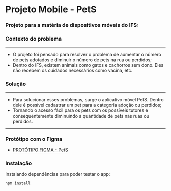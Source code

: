 
<h1>Projeto Mobile - PetS</h1>


<h3>Projeto para a matéria de dispositivos móveis do IFS:</h3>
<h3>Contexto do problema</h3>
<hr>
<ul>
<li>O projeto foi pensado para resolver o problema de aumentar o número de pets adotados e diminuir o número  de pets na rua ou perdidos;</li>
<li>
Dentro do IFS, existem animais como gatos e cachorros sem dono. Eles não recebem os cuidados necessários como vacina, etc.
</li>

</ul>
<h3>Solução</h3>
<hr>
<ul>

<li>
Para solucionar esses problemas, surge o aplicativo móvel PetS. Dentro dele é possível cadastrar um pet para a categoria adoção ou perdidos;
</li>
<li>
Tornando o acesso fácil para os pets com os possíveis tutores e consequentemente diminuindo a quantidade de pets nas ruas ou perdidos.
</li>
</ul>
<hr>
<h3>Protótipo com o Figma</h3>
<ul>
<li><a href="https://www.figma.com/file/uNbhdh7ef9KAJlbkYLA3Xq/Projeto-Mobile---PetS?node-id=0%3A1&t=InWp8DWJfsB3TUMW-1">PROTÓTIPO FIGMA - PetS</a></li>
</ul>
<h3>Instalação</h3>
<p>Instalando dependências para poder testar o app:</p>

```
npm install
```



